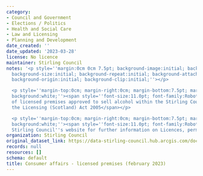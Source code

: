 ```yaml
---
category:
- Council and Government
- Elections / Politics
- Health and Social Care
- Law and Licensing
- Planning and Development
date_created: ''
date_updated: '2023-03-28'
license: No licence
maintainer: Stirling Council
notes: '<p style=''margin:0cm 0cm 7.5pt; background-image:initial; background-position:initial;
  background-size:initial; background-repeat:initial; background-attachment:initial;
  background-origin:initial; background-clip:initial;''></p>

  <p style=''margin-top:0cm; margin-right:0cm; margin-bottom:7.5pt; margin-left:0cm;
  background:white;''><span style=''font-size:11.0pt; font-family:Roboto; color:#444444;''>Details
  of licensed premises approved to sell alcohol within the Stirling Council area under
  the Licensing (Scotland) Act 2005</span></p>

  <p style=''margin-top:0cm; margin-right:0cm; margin-bottom:7.5pt; margin-left:0cm;
  background:white;''><span style=''font-size:11.0pt; font-family:Roboto; color:#444444;''>Visit
  Stirling Council''s website for further information on Licences, permits and permissions.</span></p>'
organization: Stirling Council
original_dataset_link: https://data-stirling-council.hub.arcgis.com/documents/stirling-council::consumer-affairs-licensed-premises-february-2023
records: null
resources: []
schema: default
title: Consumer affairs - licensed premises (february 2023)
---
```


